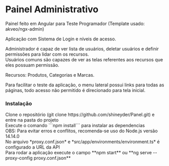 # Painel Administrativo

Painel feito em Angular para Teste Programador (Template usado: akveo/ngx-admin)

Aplicação com Sistema de Login e níveis de acesso.

Administrador é capaz de ver lista de usuários, deletar usuários e definir permissões para lidar com os recursos.<br>
Usuários comuns são capazes de ver as telas referentes aos recursos que eles possuam permissão.

Recursos: Produtos, Categorias e Marcas.

Para facilitar o teste da aplicação, o menu lateral possui links para todas as páginas, todo acesso não permitido é direcionado para tela inicial.

<h3>Instalação</h3>
Clone o repositório (git clone https://github.com/shineyder/Panel.git) e entre na pasta do projeto<br>
Execute o comando ```npm install``` para instalar as dependencias<br>
OBS: Para evitar erros e conflitos, recomenda-se uso do Node.js versão 14.14.0<br>
No arquivo *proxy.conf.json* e *src/app/environments/environment.ts* é configurado a URL da API<br>
Para rodar a aplicação execute o campo **npm start** ou **ng serve --proxy-config proxy.conf.json**
